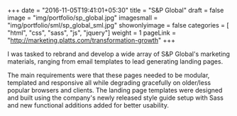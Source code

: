 +++
date = "2016-11-05T19:41:01+05:30"
title = "S&P Global"
draft = false
image = "img/portfolio/sp_global.jpg"
imagesmall = "img/portfolio/sml/sp_global_sml.jpg"
showonlyimage = false
categories = [ "html", "css", "sass", "js", "jquery"]
weight = 1
pageLink = "http://marketing.platts.com/transformation-growth"
+++

I was tasked to rebrand and develop a wide array of S&P Global's marketing materials, ranging from email templates to lead generating landing pages.

<!--more-->
The main requirements were that these pages needed to be modular, templated and responsive all while degrading gracefully on older/less popular browsers and clients. The landing page templates were designed and built using the company's newly released style guide setup with Sass and new functional additions added for better usability.

